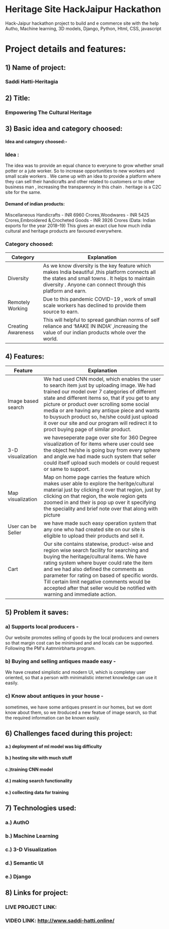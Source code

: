 # Heritage Site HackJaipur Hackathon
Hack-Jaipur hackathon project to build and e commerce site with the help Autho, Machine learning, 3D models,  Django, Python, Html, CSS, javascript

# Project details and features:
## 1) Name of project:
### Saddi Hatti-Heritagia

## 2) Title:
### Empowering The Cultural Heritage 

## 3) Basic idea and category choosed:
#### Idea and category choosed:-
### Idea :
The idea was to provide an equal chance to everyone to grow whether small potter or a jute worker. So to increase opportunities to new workers and small scale workers . We came up with an idea to provide a platform where they can sell their handicrafts and other related to customers or to other business man , increasing the transparency in this chain . heritage is a  C2C  site for the same.
#### Demand of indian products:
Miscellaneous Handicrafts - INR 6960 Crores,Woodwares - INR 5425 Crores,Embroidered &,Crocheted Goods - INR 3926 Crores 
(Data: Indian exports for the year 2018–19)
This gives an exact clue how much india cultural and heritage products are favoured everywhere.
### Category choosed:
Category | Explanation
------------ | -------------
Diversity | As we know diversity is the key feature which makes India beautiful ,this platform connects all the states and small towns  . It helps to maintain diversity . Anyone can connect through this platform and earn. 
Remotely Working | Due to this pandemic COVID-19 , work of small scale workers has declined to provide them source to earn.
Creating Awareness | This will helpful to spread gandhian norms of self reliance and ‘MAKE IN INDIA’  ,increasing the value of our indian products whole over the world.

## 4) Features:
Feature | Explanation
------------ | -------------
Image based search | We had used CNN model, which enables the user to search item just by uploading image. We had trained our model over 7 categories of different state and different items so, that if you get to any picture or product over scrolling some social media or are having any antique piece and wants to buysuch product so, he/she could just upload it over our site and our program will redirect it to proct buying page of similar product.  
3-D visualization | we haveseperate page over site for 360 Degree visualization of for items where user could see the object he/she is going buy from every sphere and angle.we had made such system that seller could itself upload such models or could request or same to support.
Map visualization | Map on home page carries the feature which makes user able to explore the heritge/cultural material just by clicking it over that region, just by clicking on that region, the wole region gets zoomed in and their is pop up over it specifying the speciality and brief note over that along with picture 
User can be Seller | we have made such easy operation system that any one who had created site on our site is eligible to upload their products and sell it.
Cart | Our site contains statewise, product-wise and region wise search facility for searching and buying the heritage/cultural items. We have rating system where buyer could rate the item and we had also defined the comments as parameter for rating on based of specific words. Till certain limit negative comments would be accepted after that seller would be notified with warning and immediate action.   

## 5) Problem it saves:
### a) Supports local producers - 
 Our website promotes selling of goods by the local producers and owners so that margin cost can be minimised and and locals can be supported. Following the PM's Aatmnirbharta program.
### b) Buying and selling antiques maade easy -
 We have created simplistic and modern UI, which is completey user oriented, so that a person with minimalistic internet knowledge can use it easily.
### c) Know about antiques in your house - 
 sometimes, we have some antiques present in our homes, but we dont know about them, so we itroduced a new featue of image search, so that the required information can be known easily.

## 6) Challenges faced during this project:
#### a.) deployment of ml model was big difficulty
#### b.) hosting site with much stuff
#### c.)training CNN model
#### d.) making search functionality
#### e.) collecting data for training

## 7) Technologies used:
### a.) AuthO
### b.) Machine Learning
### c.) 3-D Visualization
### d.) Semantic UI
### e.) Django



## 8) Links for project:
### LIVE PROJECT LINK: 
### VIDEO LINK: http://www.saddi-hatti.online/

##  
